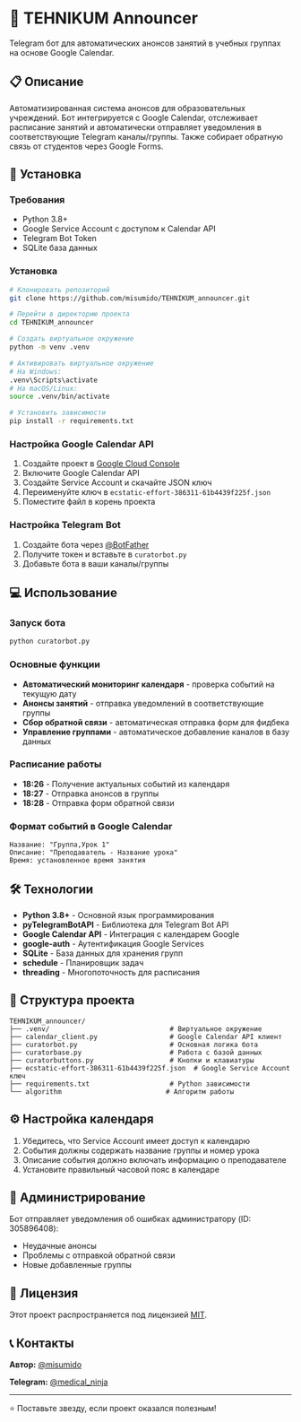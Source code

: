 # 📢 TEHNIKUM Announcer

Telegram бот для автоматических анонсов занятий в учебных группах на основе Google Calendar.

## 📋 Описание

Автоматизированная система анонсов для образовательных учреждений. Бот интегрируется с Google Calendar, отслеживает расписание занятий и автоматически отправляет уведомления в соответствующие Telegram каналы/группы. Также собирает обратную связь от студентов через Google Forms.

## 🚀 Установка

### Требования
- Python 3.8+
- Google Service Account с доступом к Calendar API
- Telegram Bot Token
- SQLite база данных

### Установка

```bash
# Клонировать репозиторий
git clone https://github.com/misumido/TEHNIKUM_announcer.git

# Перейти в директорию проекта
cd TEHNIKUM_announcer

# Создать виртуальное окружение
python -m venv .venv

# Активировать виртуальное окружение
# На Windows:
.venv\Scripts\activate
# На macOS/Linux:
source .venv/bin/activate

# Установить зависимости
pip install -r requirements.txt
```

### Настройка Google Calendar API

1. Создайте проект в [Google Cloud Console](https://console.cloud.google.com/)
2. Включите Google Calendar API
3. Создайте Service Account и скачайте JSON ключ
4. Переименуйте ключ в `ecstatic-effort-386311-61b4439f225f.json`
5. Поместите файл в корень проекта

### Настройка Telegram Bot

1. Создайте бота через [@BotFather](https://t.me/botfather)
2. Получите токен и вставьте в `curatorbot.py`
3. Добавьте бота в ваши каналы/группы

## 💻 Использование

### Запуск бота

```bash
python curatorbot.py
```

### Основные функции

- **Автоматический мониторинг календаря** - проверка событий на текущую дату
- **Анонсы занятий** - отправка уведомлений в соответствующие группы
- **Сбор обратной связи** - автоматическая отправка форм для фидбека
- **Управление группами** - автоматическое добавление каналов в базу данных

### Расписание работы

- **18:26** - Получение актуальных событий из календаря
- **18:27** - Отправка анонсов в группы
- **18:28** - Отправка форм обратной связи

### Формат событий в Google Calendar

```
Название: "Группа,Урок 1"
Описание: "Преподаватель - Название урока"
Время: установленное время занятия
```

## 🛠 Технологии

- **Python 3.8+** - Основной язык программирования
- **pyTelegramBotAPI** - Библиотека для Telegram Bot API
- **Google Calendar API** - Интеграция с календарем Google
- **google-auth** - Аутентификация Google Services
- **SQLite** - База данных для хранения групп
- **schedule** - Планировщик задач
- **threading** - Многопоточность для расписания

## 📁 Структура проекта

```
TEHNIKUM_announcer/
├── .venv/                              # Виртуальное окружение
├── calendar_client.py                  # Google Calendar API клиент
├── curatorbot.py                       # Основная логика бота
├── curatorbase.py                      # Работа с базой данных
├── curatorbuttons.py                   # Кнопки и клавиатуры
├── ecstatic-effort-386311-61b4439f225f.json  # Google Service Account ключ
├── requirements.txt                    # Python зависимости
└── algorithm                          # Алгоритм работы
```

## ⚙️ Настройка календаря

1. Убедитесь, что Service Account имеет доступ к календарю
2. События должны содержать название группы и номер урока
3. Описание события должно включать информацию о преподавателе
4. Установите правильный часовой пояс в календаре

## 🔧 Администрирование

Бот отправляет уведомления об ошибках администратору (ID: 305896408):
- Неудачные анонсы
- Проблемы с отправкой обратной связи
- Новые добавленные группы

## 📝 Лицензия

Этот проект распространяется под лицензией [MIT](LICENSE).

## 📞 Контакты

**Автор:** [@misumido](https://github.com/misumido)

**Telegram:** [@medical_ninja](https://t.me/medical_ninja)

---

⭐ Поставьте звезду, если проект оказался полезным!